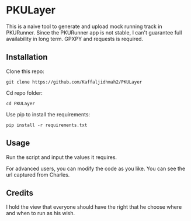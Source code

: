 # PKULayer

This is a naive tool to generate and upload mock running track in PKURunner. Since the PKURunner app is not stable, I can't guarantee full availability in long term. GPXPY and requests is required.

## Installation
Clone this repo:
```
git clone https://github.com/Kaffaljidhmah2/PKULayer
```
Cd repo folder:
```
cd PKULayer
```
Use pip to install the requirements:
```
pip install -r requirements.txt
```
## Usage
Run the script and input the values it requires.

For advanced users, you can modify the code as you like. You can see the url captured from Charles.

## Credits
I hold the view that everyone should have the right that he choose where and when to run as his wish. 
